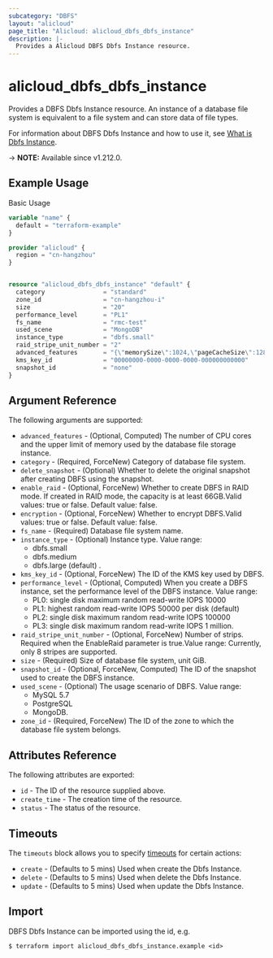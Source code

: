 ```yaml
---
subcategory: "DBFS"
layout: "alicloud"
page_title: "Alicloud: alicloud_dbfs_dbfs_instance"
description: |-
  Provides a Alicloud DBFS Dbfs Instance resource.
---
```


# alicloud_dbfs_dbfs_instance

Provides a DBFS Dbfs Instance resource. An instance of a database file system is equivalent to a file system and can store data of file types.

For information about DBFS Dbfs Instance and how to use it, see [What is Dbfs Instance](https://www.alibabacloud.com/help/en/).

-> **NOTE:** Available since v1.212.0.

## Example Usage

Basic Usage

```terraform
variable "name" {
  default = "terraform-example"
}

provider "alicloud" {
  region = "cn-hangzhou"
}


resource "alicloud_dbfs_dbfs_instance" "default" {
  category                = "standard"
  zone_id                 = "cn-hangzhou-i"
  size                    = "20"
  performance_level       = "PL1"
  fs_name                 = "rmc-test"
  used_scene              = "MongoDB"
  instance_type           = "dbfs.small"
  raid_stripe_unit_number = "2"
  advanced_features       = "{\"memorySize\":1024,\"pageCacheSize\":128,\"cpuCoreCount\":0.5}"
  kms_key_id              = "00000000-0000-0000-0000-000000000000"
  snapshot_id             = "none"
}
```

## Argument Reference

The following arguments are supported:
* `advanced_features` - (Optional, Computed) The number of CPU cores and the upper limit of memory used by the database file storage instance.
* `category` - (Required, ForceNew) Category of database file system.
* `delete_snapshot` - (Optional) Whether to delete the original snapshot after creating DBFS using the snapshot.
* `enable_raid` - (Optional, ForceNew) Whether to create DBFS in RAID mode. If created in RAID mode, the capacity is at least 66GB.Valid values: true or false. Default value: false.
* `encryption` - (Optional, ForceNew) Whether to encrypt DBFS.Valid values: true or false. Default value: false.
* `fs_name` - (Required) Database file system name.
* `instance_type` - (Optional) Instance type. Value range:
  - dbfs.small
  - dbfs.medium
  - dbfs.large (default)
.
* `kms_key_id` - (Optional, ForceNew) The ID of the KMS key used by DBFS.
* `performance_level` - (Optional, Computed) When you create a DBFS instance, set the performance level of the DBFS instance. Value range:
  - PL0: single disk maximum random read-write IOPS 10000
  - PL1: highest random read-write IOPS 50000 per disk (default)
  - PL2: single disk maximum random read-write IOPS 100000
  - PL3: single disk maximum random read-write IOPS 1 million.
* `raid_stripe_unit_number` - (Optional, ForceNew) Number of strips. Required when the EnableRaid parameter is true.Value range: Currently, only 8 stripes are supported.
* `size` - (Required) Size of database file system, unit GiB.
* `snapshot_id` - (Optional, ForceNew, Computed) The ID of the snapshot used to create the DBFS instance.
* `used_scene` - (Optional) The usage scenario of DBFS. Value range:
  - MySQL 5.7
  - PostgreSQL
  - MongoDB.
* `zone_id` - (Required, ForceNew) The ID of the zone to which the database file system belongs.

## Attributes Reference

The following attributes are exported:
* `id` - The ID of the resource supplied above.
* `create_time` - The creation time of the resource.
* `status` - The status of the resource.

## Timeouts

The `timeouts` block allows you to specify [timeouts](https://www.terraform.io/docs/configuration-0-11/resources.html#timeouts) for certain actions:
* `create` - (Defaults to 5 mins) Used when create the Dbfs Instance.
* `delete` - (Defaults to 5 mins) Used when delete the Dbfs Instance.
* `update` - (Defaults to 5 mins) Used when update the Dbfs Instance.

## Import

DBFS Dbfs Instance can be imported using the id, e.g.

```shell
$ terraform import alicloud_dbfs_dbfs_instance.example <id>
```